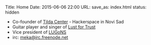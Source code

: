 Title: Home
Date: 2015-06-06 22:00
URL:
save_as: index.html
status: hidden

- Co-founder of [Tilda Center](http://tilda.center) - Hackerspace in Novi Sad
- Guitar player and singer of [Lust for Trust](https://www.facebook.com/lustfortrust)
- Vice president of [LUGoNS](https://lugons.org)
- irc: [meka@irc.freenode.net](https://webchat.freenode.net/?channels=tilda.center)
